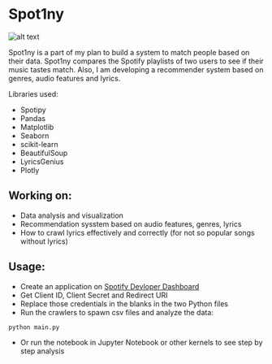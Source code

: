 # Spot1ny

![alt text](https://i.kinja-img.com/gawker-media/image/upload/c_fit,f_auto,g_center,pg_1,q_60,w_1165/msfgxy64htxbaki9up4e.png)

Spot1ny is a part of my plan to build a system to match people based on their data. Spot1ny compares the Spotify playlists of two users to see if their music tastes match. Also, I am developing a recommender system based on genres, audio features and lyrics. 

Libraries used:
* Spotipy
* Pandas
* Matplotlib
* Seaborn
* scikit-learn
* BeautifulSoup
* LyricsGenius
* Plotly

## Working on:
* Data analysis and visualization
* Recommendation sysstem based on audio features, genres, lyrics
* How to crawl lyrics effectively and correctly (for not so popular songs without lyrics)

## Usage:
* Create an application on [Spotify Devloper Dashboard](https://developer.spotify.com/dashboard/login)
* Get Client ID, Client Secret and Redirect URI
* Replace those credentials in the blanks in the two Python files
* Run the crawlers to spawn csv files and analyze the data:

```bash
python main.py
```

* Or run the notebook in Jupyter Notebook or other kernels to see step by step analysis
